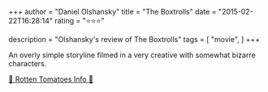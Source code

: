+++
author = "Daniel Olshansky"
title = "The Boxtrolls"
date = "2015-02-22T16:28:14"
rating = "⭐⭐⭐"

description = "Olshansky's review of The Boxtrolls"
tags = [
    "movie",
]
+++


An overly simple storyline filmed in a very creative with somewhat bizarre characters.

[🍅 Rotten Tomatoes Info 🍅](https://www.rottentomatoes.com//m/the_boxtrolls)